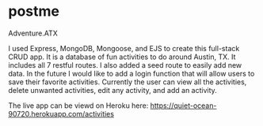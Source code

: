 # postme
Adventure.ATX

I used Express, MongoDB, Mongoose, and EJS to create this full-stack CRUD app. It is a database of fun activities to do around 
Austin, TX. It includes all 7 restful routes. I also added a seed route to easily add new data. In the future I would like to
add a login function that will allow users to save their favorite activities. Currently the user can view all the activities,
delete unwanted activities, edit any activity, and add an activity. 

The live app can be viewd on Heroku here: 
https://quiet-ocean-90720.herokuapp.com/activities
